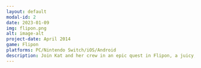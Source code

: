 ```yaml
---
layout: default
modal-id: 2
date: 2023-01-09
img: flipon.png
alt: image-alt
project-date: April 2014
game: Flipon
platforms: PC/Nintendo Switch/iOS/Android
description: Join Kat and her crew in an epic quest in Flipon, a juicy, fun and fast-paced arcade puzzle game! 
---
```

